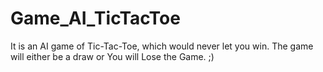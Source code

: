 # Game_AI_TicTacToe
It is an AI game of Tic-Tac-Toe, which would never let you win. The game will either be a draw or You will Lose the Game. ;)
